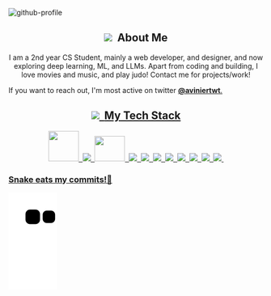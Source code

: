 ![github-profile](https://github.com/Avinier/Avinier/assets/64399367/5d995185-4ee1-4352-8cab-6852d4f8821a)


<!--ABOUT ME-->
<h2 style = font-size: "50px" align="center"><img src="https://raw.githubusercontent.com/thevedicdeveloper/devtools/main/emojis/telegram/technologist.gif" width="32"/>&nbsp <b>About Me</b></h2>
<p align="center">
I am a 2nd year CS Student, mainly a web developer, and designer, and now exploring deep learning, ML, and LLMs. Apart from coding and building, I love movies and music, and play judo! Contact me for projects/work!

If you want to reach out, I'm most active on twitter <a href="https://twitter.com/avinier" target="blank"><b>@aviniertwt</b>.

<!--MY TECH STACK -->
<h2 style = font-size: "50px" align="center"><img src="https://raw.githubusercontent.com/thevedicdeveloper/devtools/main/emojis/telegram/mechanical-arm.gif" width="30"/>&nbsp <b>My Tech Stack</b></h2>

<p align="center">
<img src="https://raw.githubusercontent.com/thevedicdeveloper/devtools/main/language-and-framework/angular.png" width="60" height="60"/>&nbsp
<img src="https://raw.githubusercontent.com/thevedicdeveloper/devtools/main/language-and-framework/firebase.png" width="50"/>&nbsp
<img src="https://raw.githubusercontent.com/thevedicdeveloper/devtools/main/language-and-framework/red-hat.png" width="60" height="50"/>&nbsp
<img src="https://raw.githubusercontent.com/thevedicdeveloper/devtools/main/language-and-framework/bash.png" width="50"/>&nbsp
<img src="https://raw.githubusercontent.com/thevedicdeveloper/devtools/main/language-and-framework/docker.png" width="50"/>&nbsp
<img src="https://raw.githubusercontent.com/thevedicdeveloper/devtools/main/language-and-framework/kubernetes.png" width="50"/>&nbsp
<img src="https://raw.githubusercontent.com/thevedicdeveloper/devtools/main/language-and-framework/ansible.png" width="50"/>&nbsp
<img src="https://raw.githubusercontent.com/thevedicdeveloper/devtools/main/language-and-framework/google-cloud.png" width="50" />&nbsp
<img src="https://raw.githubusercontent.com/thevedicdeveloper/devtools/main/language-and-framework/vscode.png" width="50">&nbsp
<img src="https://raw.githubusercontent.com/thevedicdeveloper/devtools/main/language-and-framework/github.png" width="50"/>&nbsp
<img src="https://raw.githubusercontent.com/thevedicdeveloper/devtools/main/language-and-framework/git.png" width="50"/>&nbsp
</p>

### Snake eats my commits!🐉
![snake gif](https://github.com/Avinier/Avinier/blob/output/github-contribution-grid-snake.svg)
